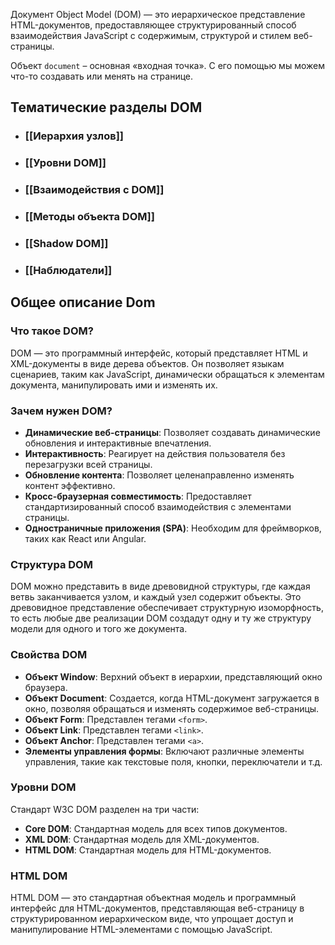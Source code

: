 Документ Object Model (DOM) — это иерархическое представление HTML-документов, предоставляющее структурированный способ взаимодействия JavaScript с содержимым, структурой и стилем веб-страницы. 

Объект `document` – основная «входная точка». С его помощью мы можем что-то создавать или менять на странице. 

## Тематические разделы DOM

- ### [[Иерархия узлов]]
- ### [[Уровни DOM]]
- ### [[Взаимодействия с DOM]]
- ### [[Методы объекта DOM]]
- ### [[Shadow DOM]]
- ### [[Наблюдатели]]

## Общее описание Dom

### Что такое DOM?

DOM — это программный интерфейс, который представляет HTML и XML-документы в виде дерева объектов. Он позволяет языкам сценариев, таким как JavaScript, динамически обращаться к элементам документа, манипулировать ими и изменять их.

### Зачем нужен DOM?

- **Динамические веб-страницы**: Позволяет создавать динамические обновления и интерактивные впечатления.
- **Интерактивность**: Реагирует на действия пользователя без перезагрузки всей страницы.
- **Обновление контента**: Позволяет целенаправленно изменять контент эффективно.
- **Кросс-браузерная совместимость**: Предоставляет стандартизированный способ взаимодействия с элементами страницы.
- **Одностраничные приложения (SPA)**: Необходим для фреймворков, таких как React или Angular.

### Структура DOM

DOM можно представить в виде древовидной структуры, где каждая ветвь заканчивается узлом, и каждый узел содержит объекты. Это древовидное представление обеспечивает структурную изоморфность, то есть любые две реализации DOM создадут одну и ту же структуру модели для одного и того же документа.

### Свойства DOM

- **Объект Window**: Верхний объект в иерархии, представляющий окно браузера.
- **Объект Document**: Создается, когда HTML-документ загружается в окно, позволяя обращаться и изменять содержимое веб-страницы.
- **Объект Form**: Представлен тегами `<form>`.
- **Объект Link**: Представлен тегами `<link>`.
- **Объект Anchor**: Представлен тегами `<a>`.
- **Элементы управления формы**: Включают различные элементы управления, такие как текстовые поля, кнопки, переключатели и т.д.

### Уровни DOM

Стандарт W3C DOM разделен на три части:

- **Core DOM**: Стандартная модель для всех типов документов.
- **XML DOM**: Стандартная модель для XML-документов.
- **HTML DOM**: Стандартная модель для HTML-документов.

### HTML DOM

HTML DOM — это стандартная объектная модель и программный интерфейс для HTML-документов, представляющая веб-страницу в структурированном иерархическом виде, что упрощает доступ и манипулирование HTML-элементами с помощью JavaScript.

